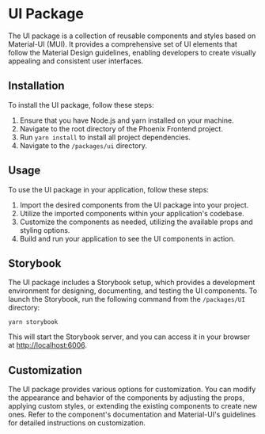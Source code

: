 # UI Package

The UI package is a collection of reusable components and styles based on Material-UI (MUI). It provides a comprehensive set of UI elements that follow the Material Design guidelines, enabling developers to create visually appealing and consistent user interfaces.

## Installation

To install the UI package, follow these steps:

1. Ensure that you have Node.js and yarn installed on your machine.
2. Navigate to the root directory of the Phoenix Frontend project.
3. Run `yarn install` to install all project dependencies.
4. Navigate to the `/packages/ui` directory.

## Usage

To use the UI package in your application, follow these steps:

1. Import the desired components from the UI package into your project.
2. Utilize the imported components within your application's codebase.
3. Customize the components as needed, utilizing the available props and styling options.
4. Build and run your application to see the UI components in action.

## Storybook

The UI package includes a Storybook setup, which provides a development environment for designing, documenting, and testing the UI components. To launch the Storybook, run the following command from the `/packages/UI` directory:

`yarn storybook`


This will start the Storybook server, and you can access it in your browser at [http://localhost:6006](http://localhost:6006).

## Customization

The UI package provides various options for customization. You can modify the appearance and behavior of the components by adjusting the props, applying custom styles, or extending the existing components to create new ones. Refer to the component's documentation and Material-UI's guidelines for detailed instructions on customization.
